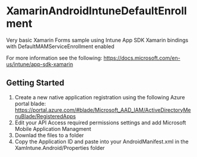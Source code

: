 # XamarinAndroidIntuneDefaultEnrollment
Very basic Xamarin Forms sample using Intune App SDK Xamarin bindings with DefaultMAMServiceEnrollment enabled

For more information see the following:
https://docs.microsoft.com/en-us/intune/app-sdk-xamarin

## Getting Started
1. Create a new native application registration using the following Azure portal blade: https://portal.azure.com/#blade/Microsoft_AAD_IAM/ActiveDirectoryMenuBlade/RegisteredApps
1. Edit your API Access required permissions settings and add Microsoft Mobile Application Managment
1. Downlad the files to a folder
1. Copy the Application ID and paste into your AndroidManifest.xml in the XamIntune.Android/Properties folder


